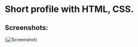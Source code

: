 # Short profile with HTML, CSS.

## Screenshots:

(![Screenshot](https://user-images.githubusercontent.com/78207465/196002489-bc0152ee-158b-4b08-84ec-f6f90091fdf4.PNG))